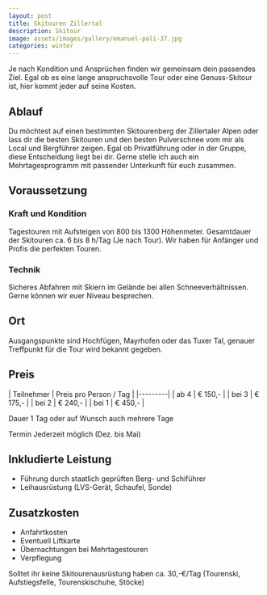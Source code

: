 ```yaml
---
layout: post
title: Skitouren Zillertal
description: Skitour
image: assets/images/gallery/emanuel-pali-37.jpg
categories: winter
---
```


Je nach Kondition und Ansprüchen finden wir gemeinsam dein passendes Ziel. Egal ob es eine lange anspruchsvolle Tour oder eine Genuss-Skitour ist, hier kommt jeder auf seine Kosten.

## Ablauf
Du möchtest auf einen bestimmten Skitourenberg der Zillertaler Alpen oder lass dir die besten Skitouren und den besten Pulverschnee vom mir als Local und Bergführer zeigen. Egal ob Privatführung oder in der Gruppe, diese Entscheidung liegt bei dir. Gerne stelle ich auch ein Mehrtagesprogramm mit passender Unterkunft für euch zusammen.

## Voraussetzung

### Kraft und Kondition
Tagestouren mit Aufsteigen von 800 bis 1300 Höhenmeter. Gesamtdauer der Skitouren ca. 6 bis 8 h/Tag (Je nach Tour). Wir haben für Anfänger und Profis die perfekten Touren.

### Technik
Sicheres Abfahren mit Skiern im Gelände bei allen Schneeverhältnissen. Gerne können wir euer Niveau besprechen.

## Ort
Ausgangspunkte sind Hochfügen, Mayrhofen oder das Tuxer Tal, genauer Treffpunkt für die Tour wird bekannt gegeben.

## Preis

| Teilnehmer | Preis pro Person / Tag |
|---------|
| ab 4 | € 150,- |
| bei 3 | € 175,- |
| bei 2 | € 240,- |
| bei 1 | € 450,- |

Dauer 1 Tag oder auf Wunsch auch mehrere Tage

Termin Jederzeit möglich (Dez. bis Mai)

## Inkludierte Leistung
- Führung durch staatlich geprüften Berg- und Schiführer
- Leihausrüstung (LVS-Gerät, Schaufel, Sonde)

## Zusatzkosten
- Anfahrtkosten
- Eventuell Liftkarte
- Übernachtungen bei Mehrtagestouren
- Verpflegung

Solltet ihr keine Skitourenausrüstung haben ca. 30,-€/Tag (Tourenski, Aufstiegsfelle, Tourenskischuhe, Stöcke)